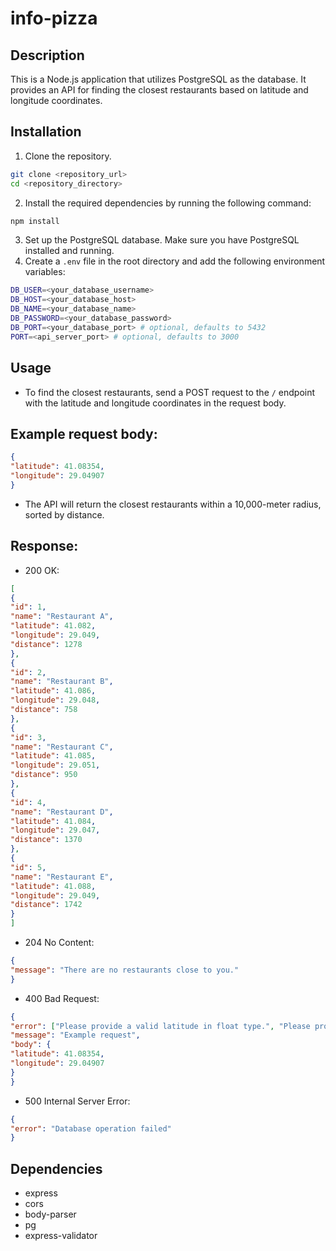 # info-pizza
## Description
This is a Node.js application that utilizes PostgreSQL as the database. It provides an API for finding the closest restaurants based on latitude and longitude coordinates.
## Installation
1. Clone the repository.
```bash
git clone <repository_url>
cd <repository_directory>
```
2. Install the required dependencies by running the following command:
```bash
npm install
```
3. Set up the PostgreSQL database. Make sure you have PostgreSQL installed and running.
4. Create a `.env` file in the root directory and add the following environment variables:
```bash
DB_USER=<your_database_username>
DB_HOST=<your_database_host>
DB_NAME=<your_database_name>
DB_PASSWORD=<your_database_password>
DB_PORT=<your_database_port> # optional, defaults to 5432
PORT=<api_server_port> # optional, defaults to 3000
```
## Usage
- To find the closest restaurants, send a POST request to the `/` endpoint with the latitude and longitude coordinates in the request body.
## Example request body:
```json
{
"latitude": 41.08354,
"longitude": 29.04907
}
```
- The API will return the closest restaurants within a 10,000-meter radius, sorted by distance.
## Response:
- 200 OK:
```json
[
{
"id": 1,
"name": "Restaurant A",
"latitude": 41.082,
"longitude": 29.049,
"distance": 1278
},
{
"id": 2,
"name": "Restaurant B",
"latitude": 41.086,
"longitude": 29.048,
"distance": 758
},
{
"id": 3,
"name": "Restaurant C",
"latitude": 41.085,
"longitude": 29.051,
"distance": 950
},
{
"id": 4,
"name": "Restaurant D",
"latitude": 41.084,
"longitude": 29.047,
"distance": 1370
},
{
"id": 5,
"name": "Restaurant E",
"latitude": 41.088,
"longitude": 29.049,
"distance": 1742
}
]
```
- 204 No Content:
```json
{
"message": "There are no restaurants close to you."
}
```
- 400 Bad Request:
```json
{
"error": ["Please provide a valid latitude in float type.", "Please provide a valid longitude in float type."],
"message": "Example request",
"body": {
"latitude": 41.08354,
"longitude": 29.04907
}
}
```
- 500 Internal Server Error:
```json
{
"error": "Database operation failed"
}
```
## Dependencies
- express
- cors
- body-parser
- pg
- express-validator